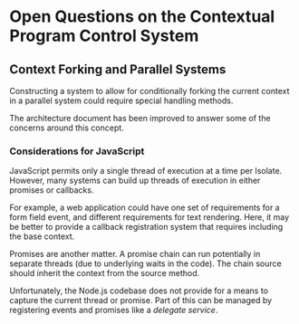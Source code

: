 # Open Questions on the Contextual Program Control System

## Context Forking and Parallel Systems

Constructing a system to allow for conditionally forking the current context
in a parallel system could require special handling methods.

The architecture document has been improved to answer some of the concerns
around this concept.

### Considerations for JavaScript

JavaScript permits only a single thread of execution at a time per Isolate.
However, many systems can build up threads of execution in either promises or
callbacks.

For example, a web application could have one set of requirements
for a form field event, and different requirements for text rendering.
Here, it may be better to provide a callback registration system that requires
including the base context.

Promises are another matter.  A promise chain can run potentially in separate
threads (due to underlying waits in the code).  The chain source should
inherit the context from the source method.

Unfortunately, the Node.js codebase does not provide for a means to capture
the current thread or promise.  Part of this can be managed by registering
events and promises like a *delegate service*.
